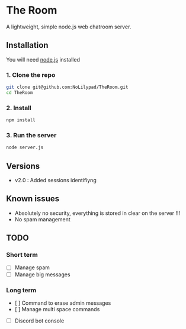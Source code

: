 # The Room

A lightweight, simple node.js web chatroom server. 

## Installation

You will need [node.js](https://nodejs.org/en/download) installed

### 1. Clone the repo
```sh
git clone git@github.com:NoLilypad/TheRoom.git
cd TheRoom
```

### 2. Install
```sh
npm install
```

### 3. Run the server
```sh
node server.js
```

## Versions 

- v2.0 : Added sessions identifiyng  

## Known issues
- Absolutely no security, everything is stored in clear on the server !!!
- No spam management


## TODO

### Short term
- [ ] Manage spam 
- [ ] Manage big messages

### Long term
- [ ] Command to erase admin messages
- [ ] Manage multi space commands
- [ ] Discord bot console


